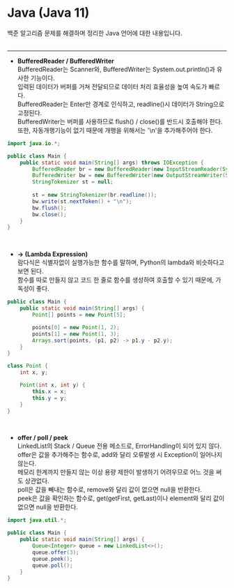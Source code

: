 # Java (Java 11)

백준 알고리즘 문제를 해결하며 정리한 Java 언어에 대한 내용입니다.
<br><br>

***
* **BufferedReader / BufferedWriter**  
BufferedReader는 Scanner와, BufferedWriter는 System.out.println()과 유사한 기능이다.  
입력된 데이터가 버퍼를 거쳐 전달되므로 데이터 처리 효율성을 높여 속도가 빠르다.  
BufferedReader는 Enter만 경계로 인식하고, readline()시 데이터가 String으로 고정된다.  
BufferedWriter는 버퍼를 사용하므로 flush() / close()를 반드시 호출해야 한다.  
또한, 자동개행기능이 없기 때문에 개행을 위해서는 '\n'을 추가해주어야 한다.

``` Java
import java.io.*;

public class Main {
    public static void main(String[] args) throws IOException {
        BufferedReader br = new BufferedReader(new InputStreamReader(System.in));
        BufferedWriter bw = new BufferedWriter(new OutputStreamWriter(System.out));
        StringTokenizer st = null;
        
        st = new StringTokenizer(br.readline());
        bw.write(st.nextToken() + "\n");
        bw.flush();
        bw.close();
    }
}
```
<br>

* **-> (Lambda Expression)**  
람다식은 식별자없이 실행가능한 함수를 말하며, Python의 lambda와 비슷하다고 보면 된다.  
함수를 따로 만들지 않고 코드 한 줄로 함수를 생성하여 호출할 수 있기 때문에, 가독성이 좋다.  

``` Java
public class Main {
    public static void main(String[] args) {
        Point[] points = new Point[5];

        points[0] = new Point(1, 2);
        points[1] = new Point(1, 3);
        Arrays.sort(points, (p1, p2) -> p1.y - p2.y);
    }
}

class Point {
    int x, y;

    Point(int x, int y) {
        this.x = x;
        this.y = y;
    }
}
```
<br>

* **offer / poll / peek**  
LinkedList의 Stack / Queue 전용 메소드로, ErrorHandling이 되어 있지 않다.  
offer은 값을 추가해주는 함수로, add와 달리 오류발생 시 Exception이 일어나지 않는다.  
메모리 한계까지 만들지 않는 이상 용량 제한이 발생하기 어려우므로 어느 것을 써도 상관없다.  
poll은 값을 빼내는 함수로, remove와 달리 값이 없으면 null을 반환한다.  
peek은 값을 확인하는 함수로, get(getFirst, getLast)이나 element와 달리 값이 없으면 null을 반환한다.  

``` Java
import java.util.*;

public class Main {
    public static void main(String[] args) {
        Queue<Integer> queue = new LinkedList<>();
        queue.offer(3);
        queue.peek();
        queue.poll();
    }
}
```
<br>

